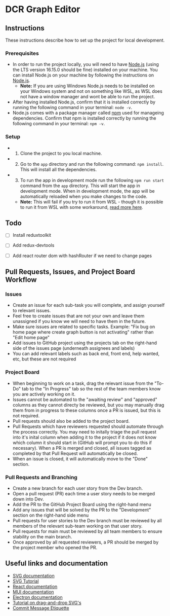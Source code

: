 # DCR Graph Editor

## Instructions

These instructions describe how to set up the project for local development.

### Prerequisites

- In order to run the project locally, you will need to have [Node.js](https://nodejs.org/en/) (using the LTS version 16.15.0 should be fine) installed on your machine. You can install Node.js on your machine by following the instructions on [Node.js](https://nodejs.org/en/).
  - **Note:** If you are using Windows Node.js needs to be installed on your Windows system and not on something like WSL, as WSL does not have a window manager and wont be able to run the project.
- After having installed Node.js, confirm that it is installed correctly by running the following command in your terminal: `node -v`.
- Node.js comes with a package manager called [npm](https://www.npmjs.com/) used for manageing dependencies. Confirm that npm is installed correctly by running the following command in your terminal: `npm -v`.

### Setup

- 1. Clone the project to you local machine.
- 2. Go to the `app` directory and run the following command: `npm install`. This will install all the dependencies.
- 3. To run the app in development mode run the following `npm run start` command from the `app` directory. This will start the app in development mode. When in development mode, the app will be automatically reloaded when you make changes to the code.
  - **Note:** This will fail if you try to run it from WSL - though it is possible to run it from WSL with some workaround, [read more here](https://www.beekeeperstudio.io/blog/building-electron-windows-ubuntu-wsl2).

## Todo

- [ ] Install reduxtoolkit
- [ ] Add redux-devtools
- [ ] Add react router dom with hashRouter if we need to change pages


## Pull Requests, Issues, and Project Board Workflow
### Issues

- Create an issue for each sub-task you will complete, and assign yourself to relevant issues. 
- Feel free to create issues that are not your own and leave them unassigned if you know we will need to have them in the future.
- Make sure issues are related to specific tasks. Example: "Fix bug on home page where create graph button is not activating" rather than "Edit home page"
- Add issues to GitHub project using the projects tab on the right-hand side of the issues page (underneath assignees and labels)
- You can add relevant labels such as back end, front end, help wanted, etc, but these are not required

### Project Board

- When beginning to work on a task, drag the relevant issue from the "To-Do" tab to the "In Progress" tab so the rest of the team members know you are actively working on it.
- Issues cannot be automated to the "awaiting review" and "approved" columns as they cannot directy be reviewed, but you may manually drag them from in progress to these columns once a PR is issued, but this is not required.
- Pull requests should also be added to the project board.
- Pull Requests which have reviewers requested should automate through the process correctly. You may need to initally triage the pull request into it's inital column when adding it to the project if it does not know which column it should start in (GitHub will prompt you to do this if necessary). When a PR is merged and closed, all issues tagged as completed by that Pull Request will automatically be closed.
- When an issue is closed, it will automatically move to the "Done" section.

### Pull Requests and Branching

- Create a new branch for each user story from the Dev branch. 
- Open a pull request (PR) each time a user story needs to be merged down into Dev.
- Add the PR to the GitHub Project Board using the right-hand menu
- Add any issues that will be solved by the PR to the "Development" section on the right-hand side menu
- Pull requests for user stories to the Dev branch must be reviewed by all members of the relevant sub-team working on that user story.
- Pull requests for main must be reviewed by all team members to ensure stability on the main branch.
- Once approved by all requested reviewers, a PR should be merged by the project member who opened the PR. 

## Useful links and documentation

- [SVG documentation](https://developer.mozilla.org/en-US/docs/Web/SVG#documentation)
- [SVG Tutorial](https://developer.mozilla.org/en-US/docs/Web/SVG/Tutorial)
- [React documentation](https://reactjs.org/docs/getting-started.html)
- [MUI documentation](https://mui.com/material-ui/getting-started/installation/)
- [Electron documentation](https://www.electronjs.org/docs/latest)
- [Tutorial on drag-and-drop SVG's](https://www.petercollingridge.co.uk/tutorials/svg/interactive/dragging/)
- [Commit Message Etiquette](https://cbea.ms/git-commit/)

